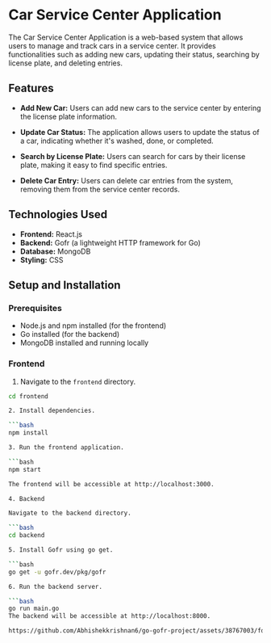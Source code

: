 # Car Service Center Application

The Car Service Center Application is a web-based system that allows users to manage and track cars in a service center. It provides functionalities such as adding new cars, updating their status, searching by license plate, and deleting entries.

## Features

- **Add New Car:** Users can add new cars to the service center by entering the license plate information.

- **Update Car Status:** The application allows users to update the status of a car, indicating whether it's washed, done, or completed.

- **Search by License Plate:** Users can search for cars by their license plate, making it easy to find specific entries.

- **Delete Car Entry:** Users can delete car entries from the system, removing them from the service center records.

## Technologies Used

- **Frontend:** React.js
- **Backend:** Gofr (a lightweight HTTP framework for Go)
- **Database:** MongoDB
- **Styling:** CSS

## Setup and Installation

### Prerequisites

- Node.js and npm installed (for the frontend)
- Go installed (for the backend)
- MongoDB installed and running locally

### Frontend

1. Navigate to the `frontend` directory.

```bash
cd frontend

2. Install dependencies.

```bash
npm install

3. Run the frontend application.

```bash
npm start

The frontend will be accessible at http://localhost:3000.

4. Backend

Navigate to the backend directory.

```bash
cd backend

5. Install Gofr using go get.

```bash
go get -u gofr.dev/pkg/gofr

6. Run the backend server.

```bash
go run main.go
The backend will be accessible at http://localhost:8000.

https://github.com/Abhishekkrishnan6/go-gofr-project/assets/38767003/fd709b3b-ac69-4923-a67e-178b471c2053


